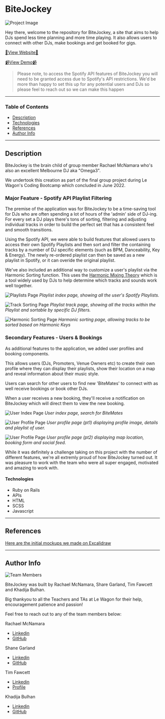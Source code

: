 # BiteJockey

![Project Image](https://i.imgur.com/EPi3dA1.jpg)

Hey there, welcome to the repository for BiteJockey, a site that aims to help DJs spend less time planning and more time playing. It also allows users to connect with other DJs, make bookings and get booked for gigs.

[🔗View Website🔗](https://bite-jockey.herokuapp.com/)

[📹View Demo📹](https://youtu.be/EtgwZE8tK1M?t=522)

> Please note, to access the Spotify API features of BiteJockey you will need to be granted access due to Spotify's API restrictions. We'd be more than happy to set this up for any potential users and DJs so please feel to reach out so we can make this happen

---

### Table of Contents

- [Description](#description)
- [Technologies](#technologies)
- [References](#references)
- [Author Info](#author-info)

---

## Description

BiteJockey is the brain child of group member Rachael McNamara who's also an excellent Melbourne DJ aka "Omega3".

We undertook this creation as part of the final group project during Le Wagon's Coding Bootcamp which concluded in June 2022.

### Major Feature - Spotify API Playlist Filtering

  The premise of the application was for BiteJockey to be a time-saving tool for DJs who are often spending a lot of hours of the 'admin' side of DJ-ing. For every set a DJ plays there's tons of sorting, filtering and adjusting individual tracks in order to build the perfect set that has a consistent feel and smooth transitions.

  Using the Spotify API, we were able to build features that allowed users to access their own Spotify Playlists and then sort and filter the containing tracks by a number of DJ specific elements (such as BPM, Danceability, Key & Energy). The newly re-ordered playlist can then be saved as a new playlist in Spotify, or it can overide the original playlist.

  We've also included an additional way to customize a user's playlist via the Harmonic Sorting function. This uses the [Harmonic Mixing Theory](https://en.wikipedia.org/wiki/Harmonic_mixing) which is a tool widely used by DJs to help determine which tracks and sounds work well together.

  ![Playlists Page](https://i.imgur.com/flMkAjI.jpg)
  *Playlist index page, showing all the user's Spotify Playlists.*


  ![Track Sorting Page](https://i.imgur.com/K52rc1o.jpg)
  *Playlist track page, showing all the tracks within the Playlist and sortable by specific DJ filters.*


  ![Harmonic Sorting Page](https://i.imgur.com/90tcxa5.jpg)
  *Harmonic sorting page, allowing tracks to be sorted based on Harmonic Keys*

### Secondary Features - Users & Bookings

  As additional features to the application, we added user profiles and booking components.

  This allows users (DJs, Promoters, Venue Owners etc) to create their own profile where they can display their playlists, show their location on a map and reveal information about their music style.

  Users can search for other users to find new 'BiteMates' to connect with as well receive bookings or book other DJs.

  When a user receives a new booking, they'll receive a notification on BiteJockey which will direct them to view the new booking.

![User Index Page](https://i.imgur.com/iGPVp4U.jpg)
*User index page, search for BiteMates*


![User Profile Page](https://i.imgur.com/JJqs6ND.jpg)
*User profile page (pt1) displaying profile image, details and playlist of user.*


![User Profile Page](https://i.imgur.com/kjhJK0S.jpg)
*User profile page (pt2) displaying map location, booking form and social feed.*


While it was definitely a challenge taking on this project with the number of different features, we're all extremly proud of how BiteJockey turned out. It was pleasure to work with the team who were all super engaged, motivated and amazing to work with.


#### Technologies

- Ruby on Rails
- APIs
- HTML
- SCSS
- Javascript

---


## References

<!-- [View the presentation we made on demo day on 28th May 2022](www.youtube.com) -->

<!-- Here's a video walkthrough of the site and it's features.[Walkthrough Link](www.youtube.com) -->

[Here are the initial mockups we made on Excalidraw](https://i.imgur.com/AgAhEDA.png)

---

## Author Info

![Team Members](https://i.imgur.com/go2B2iE.png)

BiteJockey was built by Rachael McNamara, Share Garland, Tim Fawcett and Khadija Bulhan.

Big thankyou to all the Teachers and TAs at Le Wagon for their help, encouragement patience and passion!

Feel free to reach out to any of the team members below:

Rachael McNamara
- [Linkedin](https://www.linkedin.com/in/rachael-m-950082183/)
- [GitHub](https://github.com/codingrachael)

Shane Garland
- [Linkedin](https://www.linkedin.com/in/shane-garland/)
- [GitHub](https://github.com/shaneo711)

Tim Fawcett
- [Linkedin](www.linkedin.com/in/t-fawcett/)
- [Profile](https://tjfaw1.github.io/Portfolio/)

Khadija Bulhan
- [Linkedin](https://www.linkedin.com/in/khadija-bulhan-670967199/)
- [GitHub](https://github.com/Khadijaa8)
